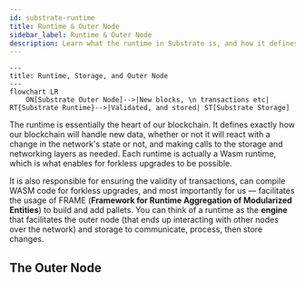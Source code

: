 ```yaml
---
id: substrate-runtime
title: Runtime & Outer Node
sidebar_label: Runtime & Outer Node
description: Learn what the runtime in Substrate is, and how it defines a state transition function.
---
```


```mermaid
---
title: Runtime, Storage, and Outer Node
---
flowchart LR
    ON[Substrate Outer Node]-->|New blocks, \n transactions etc| RT{Substrate Runtime}-->|Validated, and stored| ST[Substrate Storage]
```

The runtime is essentially the heart of our blockchain.  It defines exactly how our blockchain will handle new data, whether or not it will react with a change in the network's state or not, and making calls to the storage and networking layers as needed.  Each runtime is actually a Wasm runtime, which is what enables for forkless upgrades to be possible.

It is also responsible for ensuring the validity of transactions, can compile WASM code for forkless upgrades, and most importantly for us — facilitates the usage of FRAME (**Framework for Runtime Aggregation of Modularized Entities**) to build and add pallets.  You can think of a runtime as the **engine** that facilitates the outer node (that ends up interacting with other nodes over the network) and storage to communicate, process, then store changes.

## The Outer Node
